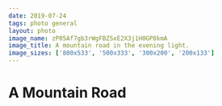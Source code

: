 ```yaml
---
date: 2019-07-24
tags: photo general
layout: photo
image_name: zP05Af7gb3rWgFBZSxE2X3j1H0GP8kmA
image_title: A mountain road in the evening light.
image_sizes: ['800x533', '500x333', '300x200', '200x133']
---
```


# A Mountain Road